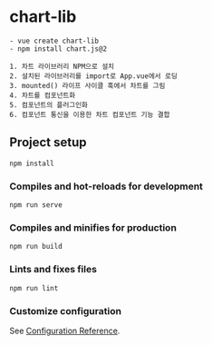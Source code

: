 # chart-lib
```
- vue create chart-lib
- npm install chart.js@2

1. 차트 라이브러리 NPM으로 설치
2. 설치된 라이브러리를 import로 App.vue에서 로딩
3. mounted() 라이프 사이클 훅에서 차트를 그림
4. 차트를 컴포넌트화
5. 컴포넌트의 플러그인화
6. 컴포넌트 통신을 이용한 차트 컴포넌트 기능 결합
```

## Project setup
```
npm install
```

### Compiles and hot-reloads for development
```
npm run serve
```

### Compiles and minifies for production
```
npm run build
```

### Lints and fixes files
```
npm run lint
```

### Customize configuration
See [Configuration Reference](https://cli.vuejs.org/config/).
